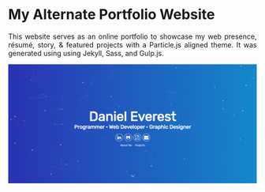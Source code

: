 # My Alternate Portfolio Website</a>

 <p align="justify">This website serves as an online portfolio to showcase my web presence, résumé, story, & featured projects with a Particle.js aligned theme. It was generated using using Jekyll, Sass, and Gulp.js.</p>

![My Alternate Portfolio Website](https://github.com/danieleverest/My-Alternate-Portfolio-Website/blob/master/My-Alternate-Portfolio-Website.jpg)
